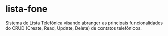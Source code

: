 # lista-fone
Sistema de Lista Telefônica visando abranger as principais funcionalidades do CRUD (Create, Read, Update, Delete) de contatos telefônicos.
